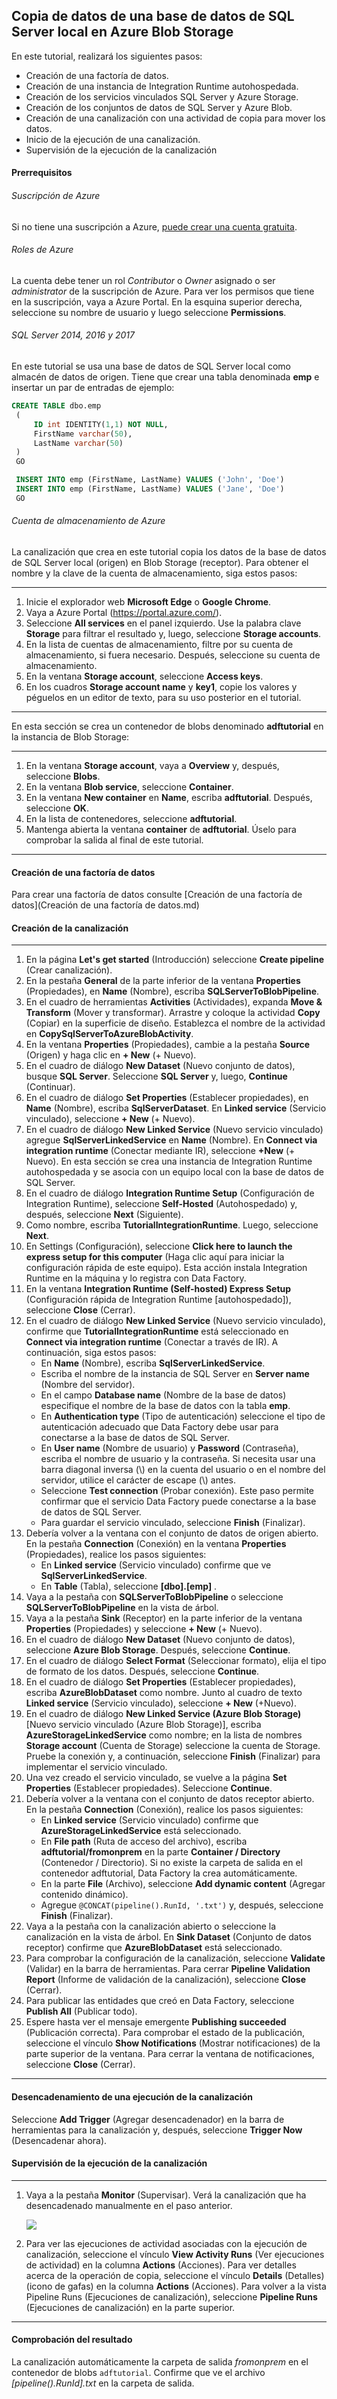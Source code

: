 

## Copia de datos de una base de datos de SQL Server local en Azure Blob Storage





En este tutorial, realizará los siguientes pasos:

- Creación de una factoría de datos.
- Creación de una instancia de Integration Runtime autohospedada.
- Creación de los servicios vinculados SQL Server y Azure Storage.
- Creación de los conjuntos de datos de SQL Server y Azure Blob.
- Creación de una canalización con una actividad de copia para mover los datos.
- Inicio de la ejecución de una canalización.
- Supervisión de la ejecución de la canalización





#### Prerrequisitos

###### Suscripción de Azure

Si no tiene una suscripción a Azure, [puede crear una cuenta gratuita](https://azure.microsoft.com/free/).

###### Roles de Azure

La cuenta debe tener un rol *Contributor* o *Owner* asignado o ser *administrator* de la suscripción de Azure.
Para ver los permisos que tiene en la suscripción, vaya a Azure Portal. En la esquina superior derecha, seleccione su nombre de usuario y luego seleccione **Permissions**.

###### SQL Server 2014, 2016 y 2017

En este tutorial se usa una base de datos de SQL Server local como almacén de datos de origen. Tiene que crear una tabla denominada **emp** e insertar un par de entradas de ejemplo:

```sql
CREATE TABLE dbo.emp
 (
     ID int IDENTITY(1,1) NOT NULL,
     FirstName varchar(50),
     LastName varchar(50)
 )
 GO

 INSERT INTO emp (FirstName, LastName) VALUES ('John', 'Doe')
 INSERT INTO emp (FirstName, LastName) VALUES ('Jane', 'Doe')
 GO
```

###### Cuenta de almacenamiento de Azure

La canalización que crea en este tutorial copia los datos de la base de datos de SQL Server local (origen) en Blob Storage (receptor).
Para obtener el nombre y la clave de la cuenta de almacenamiento, siga estos pasos:

------

1. Inicie el explorador web **Microsoft Edge** o **Google Chrome**.
2. Vaya a Azure Portal (https://portal.azure.com/).
3. Seleccione **All services** en el panel izquierdo. Use la palabra clave **Storage** para filtrar el resultado y, luego, seleccione **Storage accounts**.
4. En la lista de cuentas de almacenamiento, filtre por su cuenta de almacenamiento, si fuera necesario. Después, seleccione su cuenta de almacenamiento.
5. En la ventana **Storage account**, seleccione **Access keys**.
6. En los cuadros **Storage account name** y **key1**, copie los valores y péguelos en un editor de texto, para su uso posterior en el tutorial.

------



En esta sección se crea un contenedor de blobs denominado **adftutorial** en la instancia de Blob Storage:

------

1. En la ventana **Storage account**, vaya a **Overview** y, después, seleccione **Blobs**.
2. En la ventana **Blob service**, seleccione **Container**.
3. En la ventana **New container** en **Name**, escriba **adftutorial**. Después, seleccione **OK**.
4. En la lista de contenedores, seleccione **adftutorial**.
5. Mantenga abierta la ventana **container** de **adftutorial**. Úselo para comprobar la salida al final de este tutorial.

------





#### Creación de una factoría de datos

Para crear una factoría de datos consulte [Creación de una factoría de datos](Creación de una factoría de datos.md)





#### Creación de la canalización

------

1. En la página **Let's get started** (Introducción) seleccione **Create pipeline** (Crear canalización).
2. En la pestaña **General** de la parte inferior de la ventana **Properties** (Propiedades), en **Name** (Nombre), escriba **SQLServerToBlobPipeline**.
3. En el cuadro de herramientas **Activities** (Actividades), expanda **Move & Transform** (Mover y transformar). Arrastre y coloque la actividad **Copy** (Copiar) en la superficie de diseño. Establezca el nombre de la actividad en **CopySqlServerToAzureBlobActivity**.
4. En la ventana **Properties** (Propiedades), cambie a la pestaña **Source** (Origen) y haga clic en **+ New** (+ Nuevo).
5. En el cuadro de diálogo **New Dataset** (Nuevo conjunto de datos), busque **SQL Server**. Seleccione **SQL Server** y, luego, **Continue** (Continuar).
6. En el cuadro de diálogo **Set Properties** (Establecer propiedades), en **Name** (Nombre), escriba **SqlServerDataset**. En **Linked service** (Servicio vinculado), seleccione **+ New** (+ Nuevo).
7. En el cuadro de diálogo **New Linked Service** (Nuevo servicio vinculado) agregue **SqlServerLinkedService** en **Name** (Nombre). En **Connect via integration runtime** (Conectar mediante IR), seleccione **+New** (+ Nuevo). En esta sección se crea una instancia de Integration Runtime autohospedada y se asocia con un equipo local con la base de datos de SQL Server.
8. En el cuadro de diálogo **Integration Runtime Setup** (Configuración de Integration Runtime), seleccione **Self-Hosted** (Autohospedado) y, después, seleccione **Next** (Siguiente).
9. Como nombre, escriba **TutorialIntegrationRuntime**. Luego, seleccione **Next**.
10. En Settings (Configuración), seleccione **Click here to launch the express setup for this computer** (Haga clic aquí para iniciar la configuración rápida de este equipo). Esta acción instala Integration Runtime en la máquina y lo registra con Data Factory.
11. En la ventana **Integration Runtime (Self-hosted) Express Setup** (Configuración rápida de Integration Runtime [autohospedado]), seleccione **Close** (Cerrar).
12. En el cuadro de diálogo **New Linked Service** (Nuevo servicio vinculado), confirme que **TutorialIntegrationRuntime** está seleccionado en **Connect via integration runtime** (Conectar a través de IR). A continuación, siga estos pasos:
    - En **Name** (Nombre), escriba **SqlServerLinkedService**.
    - Escriba el nombre de la instancia de SQL Server en **Server name** (Nombre del servidor).
    - En el campo **Database name** (Nombre de la base de datos) especifique el nombre de la base de datos con la tabla **emp**.
    - En **Authentication type** (Tipo de autenticación) seleccione el tipo de autenticación adecuado que Data Factory debe usar para conectarse a la base de datos de SQL Server.
    - En **User name** (Nombre de usuario) y **Password** (Contraseña), escriba el nombre de usuario y la contraseña. Si necesita usar una barra diagonal inversa (\\) en la cuenta del usuario o en el nombre del servidor, utilice el carácter de escape (\\) antes.
    - Seleccione **Test connection** (Probar conexión). Este paso permite confirmar que el servicio Data Factory puede conectarse a la base de datos de SQL Server.
    - Para guardar el servicio vinculado, seleccione **Finish** (Finalizar).
13. Debería volver a la ventana con el conjunto de datos de origen abierto. En la pestaña **Connection** (Conexión) en la ventana **Properties** (Propiedades), realice los pasos siguientes:
    - En **Linked service** (Servicio vinculado) confirme que ve **SqlServerLinkedService**.
    - En **Table** (Tabla), seleccione **[dbo].[emp]** .
14. Vaya a la pestaña con **SQLServerToBlobPipeline** o seleccione **SQLServerToBlobPipeline** en la vista de árbol.
15. Vaya a la pestaña **Sink** (Receptor) en la parte inferior de la ventana **Properties** (Propiedades) y seleccione **+ New** (+ Nuevo).
16. En el cuadro de diálogo **New Dataset** (Nuevo conjunto de datos), seleccione **Azure Blob Storage**. Después, seleccione **Continue**.
17. En el cuadro de diálogo **Select Format** (Seleccionar formato), elija el tipo de formato de los datos. Después, seleccione **Continue**.
18. En el cuadro de diálogo **Set Properties** (Establecer propiedades), escriba **AzureBlobDataset** como nombre. Junto al cuadro de texto **Linked service** (Servicio vinculado), seleccione **+ New** (+Nuevo).
19. En el cuadro de diálogo **New Linked Service (Azure Blob Storage)** [Nuevo servicio vinculado (Azure Blob Storage)], escriba **AzureStorageLinkedService** como nombre; en la lista de nombres **Storage account** (Cuenta de Storage) seleccione la cuenta de Storage. Pruebe la conexión y, a continuación, seleccione **Finish** (Finalizar) para implementar el servicio vinculado.
20. Una vez creado el servicio vinculado, se vuelve a la página **Set Properties** (Establecer propiedades). Seleccione **Continue**.
21. Debería volver a la ventana con el conjunto de datos receptor abierto. En la pestaña **Connection** (Conexión), realice los pasos siguientes:
    - En **Linked service** (Servicio vinculado) confirme que **AzureStorageLinkedService** está seleccionado.
    - En **File path** (Ruta de acceso del archivo), escriba **adftutorial/fromonprem** en la parte **Container / Directory** (Contenedor / Directorio). Si no existe la carpeta de salida en el contenedor adftutorial, Data Factory la crea automáticamente.
    - En la parte **File** (Archivo), seleccione **Add dynamic content** (Agregar contenido dinámico).
    - Agregue `@CONCAT(pipeline().RunId, '.txt')` y, después, seleccione **Finish** (Finalizar).
22. Vaya a la pestaña con la canalización abierto o seleccione la canalización en la vista de árbol. En **Sink Dataset** (Conjunto de datos receptor) confirme que **AzureBlobDataset** está seleccionado.
23. Para comprobar la configuración de la canalización, seleccione **Validate** (Validar) en la barra de herramientas. Para cerrar **Pipeline Validation Report** (Informe de validación de la canalización), seleccione **Close** (Cerrar).
24. Para publicar las entidades que creó en Data Factory, seleccione **Publish All** (Publicar todo).
25. Espere hasta ver el mensaje emergente **Publishing succeeded** (Publicación correcta). Para comprobar el estado de la publicación, seleccione el vínculo **Show Notifications** (Mostrar notificaciones) de la parte superior de la ventana. Para cerrar la ventana de notificaciones, seleccione **Close** (Cerrar).

------





#### Desencadenamiento de una ejecución de la canalización

Seleccione **Add Trigger** (Agregar desencadenador) en la barra de herramientas para la canalización y, después, seleccione **Trigger Now** (Desencadenar ahora).





#### Supervisión de la ejecución de la canalización

------

1. Vaya a la pestaña **Monitor** (Supervisar). Verá la canalización que ha desencadenado manualmente en el paso anterior.

   ![](Imagenes/pipeline-runs.png)

2. Para ver las ejecuciones de actividad asociadas con la ejecución de canalización, seleccione el vínculo **View Activity Runs** (Ver ejecuciones de actividad) en la columna **Actions** (Acciones). Para ver detalles acerca de la operación de copia, seleccione el vínculo **Details** (Detalles) (icono de gafas) en la columna **Actions** (Acciones). Para volver a la vista Pipeline Runs (Ejecuciones de canalización), seleccione **Pipeline Runs** (Ejecuciones de canalización) en la parte superior.

------





#### Comprobación del resultado

La canalización automáticamente la carpeta de salida *fromonprem* en el contenedor de blobs `adftutorial`. Confirme que ve el archivo *[pipeline().RunId].txt* en la carpeta de salida.

